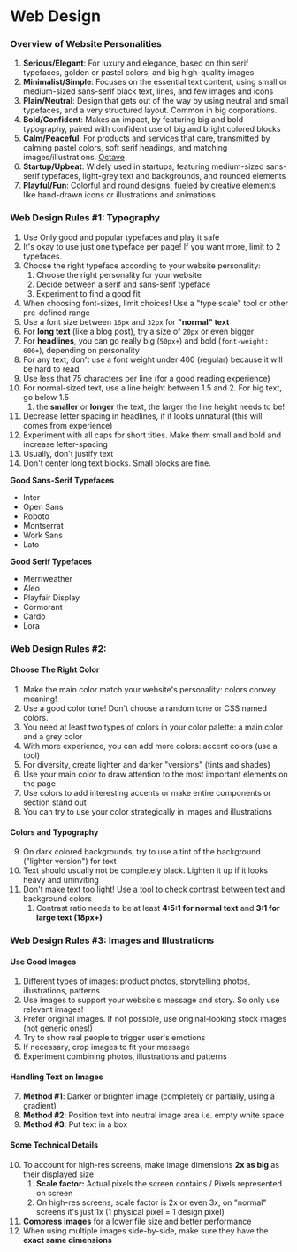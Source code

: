 # Web Design

### Overview of Website Personalities

1. **Serious/Elegant**: For luxury and elegance, based on thin serif typefaces, golden or pastel colors, and big high-quality images
2. **Minimalist/Simple**: Focuses on the essential text content, using small or medium-sized sans-serif black text, lines, and few images and icons
3. **Plain/Neutral**: Design that gets out of the way by using neutral and small typefaces, and a very structured layout. Common in big corporations.
4. **Bold/Confident**: Makes an impact, by featuring big and bold typography, paired with confident use of big and bright colored blocks
5. **Calm/Peaceful**: For products and services that care, transmitted by calming pastel colors, soft serif headings, and matching images/illustrations. [Octave](https://findoctave.com)
6. **Startup/Upbeat**: Widely used in startups, featuring medium-sized sans-serif typefaces, light-grey text and backgrounds, and rounded elements
7. **Playful/Fun**: Colorful and round designs, fueled by creative elements like hand-drawn icons or illustrations and animations.

### Web Design Rules #1: Typography

1. Use Only good and popular typefaces and play it safe
2. It's okay to use just one typeface per page! If you want more, limit to 2 typefaces.
3. Choose the right typeface according to your website personality:
   1. Choose the right personality for your website
   2. Decide between a serif and sans-serif typeface
   3. Experiment to find a good fit
4. When choosing font-sizes, limit choices! Use a "type scale" tool or other pre-defined range
5. Use a font size between `16px` and `32px` for **"normal" text**
6. For **long text** (like a blog post), try a size of `20px` or even bigger
7. For **headlines**, you can go really big (`50px+`) and bold (`font-weight: 600+`), depending on personality
8. For any text, don't use a font weight under 400 (regular) because it will be hard to read
9. Use less that 75 characters per line (for a good reading experience)
10. For normal-sized text, use a line height between 1.5 and 2. For big text, go below 1.5
    1. the **smaller** or **longer** the text, the larger the line height needs to be!
11. Decrease letter spacing in headlines, if it looks unnatural (this will comes from experience)
12. Experiment with all caps for short titles. Make them small and bold and increase letter-spacing
13. Usually, don't justify text
14. Don't center long text blocks. Small blocks are fine.

**Good Sans-Serif Typefaces**

- Inter
- Open Sans
- Roboto
- Montserrat
- Work Sans
- Lato

**Good Serif Typefaces**

- Merriweather
- Aleo
- Playfair Display
- Cormorant
- Cardo
- Lora

### Web Design Rules #2: 

#### Choose The Right Color

1. Make the main color match your website's personality: colors convey meaning!
2. Use a good color tone! Don't choose a random tone or CSS named colors.
3. You need at least two types of colors in your color palette: a main color and a grey color
4. With more experience, you can add more colors: accent colors (use a tool)
5. For diversity, create lighter and darker "versions" (tints and shades)
6. Use your main color to draw attention to the most important elements on the page
7. Use colors to add interesting accents or make entire components or section stand out
8. You can try to use your color strategically in images and illustrations

#### Colors and Typography

9. On dark colored backgrounds, try to use a tint of the background ("lighter version") for text
10. Text should usually not be completely black. Lighten it up if it looks heavy and uninviting
11. Don't make text too light! Use a tool to check contrast between text and background colors
    1. Contrast ratio needs to be at least **4:5:1 for normal text** and **3:1 for large text (18px+)**

### Web Design Rules #3: Images and Illustrations

#### Use Good Images

1. Different types of images: product photos, storytelling photos, illustrations, patterns
2. Use images to support your website's message and story. So only use relevant images!
3. Prefer original images. If not possible, use original-looking stock images (not generic ones!)
4. Try to show real people to trigger user's emotions
5. If necessary, crop images to fit your message
6. Experiment combining photos, illustrations and patterns

#### Handling Text on Images

7. **Method #1**: Darker or brighten image (completely or partially, using a gradient)
8. **Method #2**: Position text into neutral image area i.e. empty white space
9. **Method #3**: Put text in a box

#### Some Technical Details

10. To account for high-res screens, make image dimensions **2x as big** as their displayed size
    1. **Scale factor:** Actual pixels the screen contains / Pixels represented on screen
    2. On high-res screens, scale factor is 2x or even 3x, on "normal" screens it's just 1x (1 physical pixel = 1 design pixel)
11. **Compress images** for a lower file size and better performance
12. When using multiple images side-by-side, make sure they have the **exact same dimensions**
